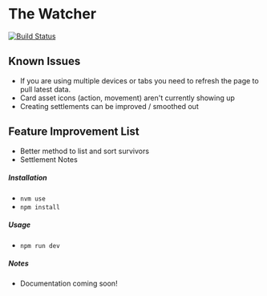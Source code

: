 # The Watcher
[![Build Status](https://travis-ci.org/Playing-Indoors/KDM_WWW.svg?branch=master)](https://travis-ci.org/Playing-Indoors/KDM_WWW)

## Known Issues
- If you are using multiple devices or tabs you need to refresh the page to pull latest data.
- Card asset icons (action, movement) aren't currently showing up
- Creating settlements can be improved / smoothed out

## Feature Improvement List
- Better method to list and sort survivors
- Settlement Notes

##### Installation
 - `nvm use`
 - `npm install`

##### Usage

- `npm run dev`

##### Notes
- Documentation coming soon!